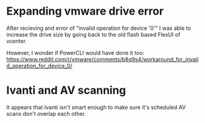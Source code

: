 # Expanding vmware drive error

After recieving and error of "invalid operation for device '0'" I was able to increase the drive size by going back to the old flash based FlexUI of vcenter.

However, I wonder if PowerCLI would have done it too: https://www.reddit.com/r/vmware/comments/b8q9s4/workaround_for_invalid_operation_for_device_0/

# Ivanti and AV scanning

It appears that Ivanti isn't smart enough to make sure it's scheduled AV scans don't overlap each other.
